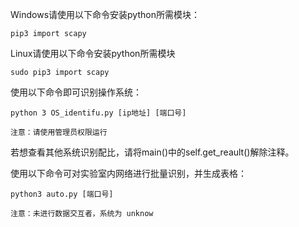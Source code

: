 Windows请使用以下命令安装python所需模块：

	pip3 import scapy

Linux请使用以下命令安装python所需模块
	
	sudo pip3 import scapy

使用以下命令即可识别操作系统：
	
	python 3 OS_identifu.py [ip地址] [端口号]

	注意：请使用管理员权限运行



若想查看其他系统识别配比，请将main()中的self.get_reault()解除注释。



使用以下命令可对实验室内网络进行批量识别，并生成表格：

	python3 auto.py [端口号]
	
	注意：未进行数据交互者，系统为 unknow
